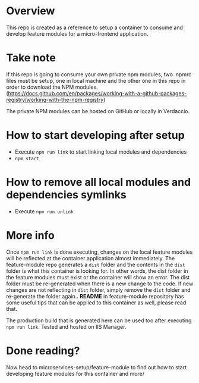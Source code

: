 # Overview

This repo is created as a reference to setup a container to consume and develop feature modules for a micro-frontend application.

# Take note

If this repo is going to consume your own private npm modules, two .npmrc files must be setup, one in local machine and the other one in this repo in order to download the NPM modules. (https://docs.github.com/en/packages/working-with-a-github-packages-registry/working-with-the-npm-registry)

The private NPM modules can be hosted on GitHub or locally in Verdaccio.

# How to start developing after setup

- Execute `npm run link` to start linking local modules and dependencies
- `npm start`

# How to remove all local modules and dependencies symlinks

- Execute `npm run unlink`

# More info

Once `npm run link` is done executing, changes on the local feature modules will be reflected at the container application almost immediately. 
The feature-module repo generates a `dist` folder and the contents in the `dist` folder is what this container is looking for.
In other words, the dist folder in the feature modules must exist or the container will show an error.
The dist folder must be re-generated when there is a new change to the code. If new changes are not reflecting in `dist` folder, simply remove the `dist` folder and re-generate the folder again..
**README** in feature-module repository has some useful tips that can be applied to this container as well, please read that. 

The production build that is generated here can be used too after executing `npm run link`. Tested and hosted on IIS Manager.

# Done reading?
Now head to microservices-setup/feature-module to find out how to start developing feature modules for this container and more/


